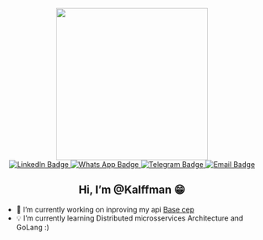 <div align="center">
  <br/>
  
  <img src="https://media.giphy.com/media/qgQUggAC3Pfv687qPC/giphy.gif" width="300px"/>
  
  <div>
    <a href="https://www.linkedin.com/in/kalffman/" target="_blank">
      <img src="https://img.shields.io/badge/LinkedIn-blue?logo=linkedin&logoColor=white&style=for-the-badge" alt="LinkedIn Badge"/>
    </a>
    <a href="https://wa.me/5595981187766/" target="_blank">
      <img src="https://img.shields.io/badge/whats_app-25D366?logo=whatsapp&logoColor=white&style=for-the-badge" alt="Whats App Badge"/>
    </a>
    <a href="https://telegram.me/Kalffman/" target="_blank">
      <img src="https://img.shields.io/badge/Telegram-26A5E4?logo=Telegram&logoColor=white&style=for-the-badge" alt="Telegram Badge"/>
    </a>
    <a href="mailto:jefferson@kalffman.com" target="_blank">
      <img src="https://img.shields.io/badge/Email_me-303030?logo=Mail.Ru&logoColor=white&style=for-the-badge" alt="Email Badge"/>
    </a>
  </div>
  <h2>Hi, I’m @Kalffman 😁</h2>
</div>

- 👀 I’m currently working on inproving my api [Base cep](https://github.com/Kalffman/brasil-cep)
- 💡 I’m currently learning Distributed microsservices Architecture and GoLang :)


<!---
Kalffman/Kalffman is a ✨ special ✨ repository because its `README.md` (this file) appears on your GitHub profile.
You can click the Preview link to take a look at your changes.
--->
